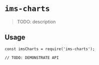 # `ims-charts`

> TODO: description

## Usage

```
const imsCharts = require('ims-charts');

// TODO: DEMONSTRATE API
```
